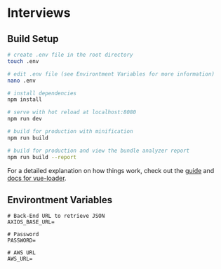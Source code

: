 # Interviews

## Build Setup

``` bash
# create .env file in the root directory
touch .env

# edit .env file (see Environtment Variables for more information)
nano .env

# install dependencies
npm install

# serve with hot reload at localhost:8080
npm run dev

# build for production with minification
npm run build

# build for production and view the bundle analyzer report
npm run build --report
```

For a detailed explanation on how things work, check out the [guide](http://vuejs-templates.github.io/webpack/) and [docs for vue-loader](http://vuejs.github.io/vue-loader).

## Environtment Variables
```
# Back-End URL to retrieve JSON
AXIOS_BASE_URL=

# Password
PASSWORD=

# AWS URL
AWS_URL=
```
